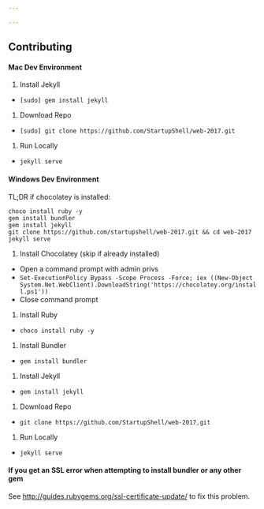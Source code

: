 ```yaml
---

---
```

## Contributing

#### Mac Dev Environment

1. Install Jekyll

* `[sudo] gem install jekyll`

1. Download Repo

* `[sudo] git clone https://github.com/StartupShell/web-2017.git`

1. Run Locally

* `jekyll serve`

#### Windows Dev Environment

TL;DR if chocolatey is installed:

    choco install ruby -y
    gem install bundler
    gem install jekyll
    git clone https://github.com/startupshell/web-2017.git && cd web-2017
    jekyll serve

1. Install Chocolatey (skip if already installed)

* Open a command prompt with admin privs
* `Set-ExecutionPolicy Bypass -Scope Process -Force; iex ((New-Object System.Net.WebClient).DownloadString('https://chocolatey.org/install.ps1'))`
* Close command prompt

1. Install Ruby

* `choco install ruby -y`

1. Install Bundler

* `gem install bundler`

1. Install Jekyll

* `gem install jekyll`

1. Download Repo

* `git clone https://github.com/StartupShell/web-2017.git`

1. Run Locally

* `jekyll serve`

#### If you get an SSL error when attempting to install bundler or any other gem

See http://guides.rubygems.org/ssl-certificate-update/ to fix this problem. 